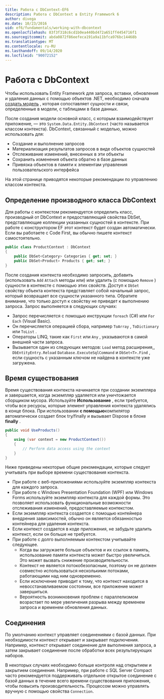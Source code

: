 ```yaml
---
title: Работа с DbContext-EF6
description: Работа с DbContext в Entity Framework 6
author: divega
ms.date: 10/23/2016
uid: ef6/fundamentals/working-with-dbcontext
ms.openlocfilehash: 83f3f318c6cd1b0ea440bd472a651ff4454716f1
ms.sourcegitcommit: abda0872f86eefeca191a9a11bfca976bc14468b
ms.translationtype: MT
ms.contentlocale: ru-RU
ms.lasthandoff: 09/14/2020
ms.locfileid: "90072152"
---
```

# <a name="working-with-dbcontext"></a>Работа с DbContext

Чтобы использовать Entity Framework для запроса, вставки, обновления и удаления данных с помощью объектов .NET, необходимо сначала [создать модель](xref:ef6/modeling/index) , которая сопоставляет сущности и связи, определенные в модели, с таблицами в базе данных.

После создания модели основной класс, с которым взаимодействует приложение, — это `System.Data.Entity.DbContext` (часто называется классом контекста). DbContext, связанный с моделью, можно использовать для:
- Создание и выполнение запросов   
- Материализация результатов запросов в виде объектов сущностей
- Отслеживание изменений, внесенных в эти объекты
- Сохранить изменения объекта обратно в базе данных
- Привязка объектов в памяти к элементам управления пользовательского интерфейса

На этой странице приводятся некоторые рекомендации по управлению классом контекста.  

## <a name="defining-a-dbcontext-derived-class"></a>Определение производного класса DbContext  

Для работы с контекстом рекомендуется определить класс, производный от DbContext и предоставляющий свойства DbSet, представляющие коллекции указанных сущностей в контексте. При работе с конструктором EF этот контекст будет создан автоматически. Если вы работаете с Code First, вы обычно пишете контекст самостоятельно.  

``` csharp
public class ProductContext : DbContext
{
    public DbSet<Category> Categories { get; set; }
    public DbSet<Product> Products { get; set; }
}
```  

После создания контекста необходимо запросить, добавить (использовать `Add` `Attach` методы или) или удалить (с помощью `Remove` ) сущности в контексте с помощью этих свойств. Доступ к `DbSet` свойству объекта контекста представляет собой начальный запрос, который возвращает все сущности указанного типа. Обратите внимание, что только доступ к свойству не приведет к выполнению запроса. Запрос выполняется в следующих случаях:  

- Запрос перечисляется с помощью инструкции `foreach` (C#) или `For Each` (Visual Basic).  
- Он перечисляется операцией сбора, например `ToArray` , `ToDictionary` или `ToList` .  
- Операторы LINQ, такие как `First` или `Any` , указываются в самой внешней части запроса.  
- Вызывается один из следующих методов: `Load` метод расширения,, `DbEntityEntry.Reload`  `Database.ExecuteSqlCommand` и `DbSet<T>.Find` , если сущность с указанным ключом не найдена в контексте уже загружена.  

## <a name="lifetime"></a>Время существования  

Время существования контекста начинается при создании экземпляра и завершается, когда экземпляр удаляется или уничтожается сборщиком мусора. Используйте **Использование** , если требуется, чтобы все ресурсы, которые элемент управления контекста удалялись в конце блока. При использовании **с помощью**компилятор автоматически создает блок try/finally и вызывает Dispose в блоке **finally** .  

``` csharp
public void UseProducts()
{
    using (var context = new ProductContext())
    {     
        // Perform data access using the context
    }
}
```  

Ниже приведены некоторые общие рекомендации, которые следует учитывать при выборе времени существования контекста.  

- При работе с веб-приложениями используйте экземпляр контекста для каждого запроса.  
- При работе с Windows Presentation Foundation (WPF) или Windows Forms используйте экземпляр контекста для каждой формы. Это позволяет использовать функциональные возможности отслеживания изменений, предоставляемые контекстом.  
- Если экземпляр контекста создается с помощью контейнера внедрения зависимостей, обычно он является обязанностью контейнера для удаления контекста.
- Если контекст создается в коде приложения, не забудьте удалить контекст, если он больше не требуется.  
- При работе с долго выполняемым контекстом учитывайте следующее.  
    - Когда вы загружаете больше объектов и их ссылок в память, использование памяти контекста может быстро увеличиться. Это может вызвать снижение производительности.  
    - Контекст не является потокобезопасным, поэтому он не должен совместно использоваться несколькими потоками, работающими над ним одновременно.
    - Если исключение приводит к тому, что контекст находится в невосстанавливаемом состоянии, все приложение может завершиться.  
    - Вероятность возникновения проблем с параллелизмом возрастает по мере увеличения разрыва между временем запроса и временем обновления данных.  

## <a name="connections"></a>Соединения  

По умолчанию контекст управляет соединениями с базой данных. При необходимости контекст открывает и закрывает подключения. Например, контекст открывает соединение для выполнения запроса, а затем закрывает соединение после обработки всех результирующих наборов.  

В некоторых случаях необходимо больше контроля над открытием и закрытием соединения. Например, при работе с SQL Server Compact часто рекомендуется поддерживать отдельное открытое соединение с базой данных в течение всего времени существования приложения, чтобы повысить производительность. Процессом можно управлять вручную с помощью свойства `Connection`.  
